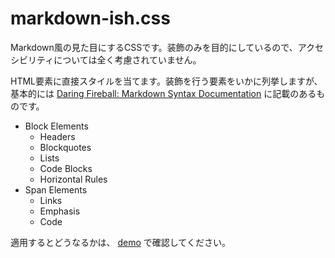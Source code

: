 # markdown-ish.css

Markdown風の見た目にするCSSです。装飾のみを目的にしているので、アクセシビリティについては全く考慮されていません。

HTML要素に直接スタイルを当てます。装飾を行う要素をいかに列挙しますが、基本的には [Daring Fireball: Markdown Syntax Documentation](https://daringfireball.net/projects/markdown/syntax) に記載のあるものです。

- Block Elements
  - Headers
  - Blockquotes
  - Lists
  - Code Blocks
  - Horizontal Rules
- Span Elements
  - Links
  - Emphasis
  - Code

適用するとどうなるかは、 [demo](https://denvernine.github.io/markdown-ish.css/index.html) で確認してください。

